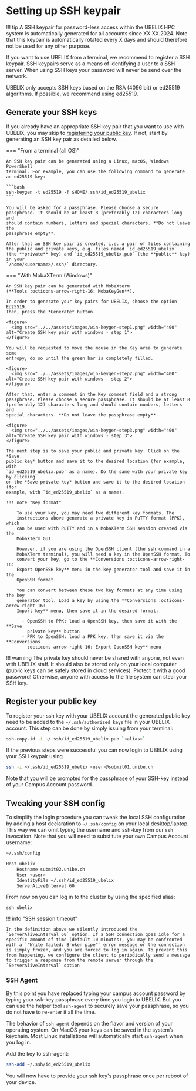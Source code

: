 [jump-register-keys]: #register-your-public-key

# Setting up SSH keypair

!!! tip
    A SSH keypair for password-less access within the UBELIX HPC system is
    automatically generated for all accounts since XX.XX.2024. Note that this
    keypair is automatically rotated every X days and should therefore not be
    used for any other purpose.

If you want to use UBELIX from a terminal, we recommend to register a SSH keypair. SSH keypairs serve as a means of identifying a user to a SSH server. When using SSH keys your password will never be send over the network.

UBELIX only accepts SSH keys based on the RSA (4096 bit) or ed25519 algorithms.
If possible, we recommend using ed25519.

## Generate your SSH keys

If you already have an appropriate SSH key pair that you want to use with UBELIX,
you may skip to [registering your public key][jump-register-keys]. If not,
start by generating an SSH key pair as detailed below.

=== "From a terminal (all OS)"

    An SSH key pair can be generated using a Linux, macOS, Windows PowerShell
    terminal. For example, you can use the following command to generate
    an ed25519 key:

    ```bash
    ssh-keygen -t ed25519 -f $HOME/.ssh/id_ed25519_ubelix
    ```

    You will be asked for a passphrase. Please choose a secure
    passphrase. It should be at least 8 (preferably 12) characters long and
    should contain numbers, letters and special characters. **Do not leave the
    passphrase empty**.

    After that an SSH key pair is created, i.e. a pair of files containing
    the public and private keys, e.g. files named `id_ed25519_ubelix`
    (the **private** key) and `id_ed25519_ubelix.pub` (the **public** key) in your
    `/home/<username>/.ssh/` directory.

=== "With MobaXTerm (Windows)"

    An SSH key pair can be generated with MobaXterm
    (**Tools :octicons-arrow-right-16: MobaKeyGen**).
    
    In order to generate your key pairs for UBELIX, choose the option Ed25519. 
    Then, press the *Generate* button.

    <figure>
      <img src="../../assets/images/win-keygen-step1.png" width="400" alt="Create SSH key pair with windows - step 1">
    </figure>

    You will be requested to move the mouse in the Key area to generate some 
    entropy; do so until the green bar is completely filled.

    <figure>
      <img src="../../assets/images/win-keygen-step2.png" width="400" alt="Create SSH key pair with windows - step 2">
    </figure>

    After that, enter a comment in the Key comment field and a strong
    passphrase. Please choose a secure passphrase. It should be at least 8
    (preferably 12) characters long and should contain numbers, letters and
    special characters. **Do not leave the passphrase empty**.

    <figure>
      <img src="../../assets/images/win-keygen-step3.png" width="400" alt="Create SSH key pair with windows - step 3">
    </figure>

    The next step is to save your public and private key. Click on the *Save 
    public key* button and save it to the desired location (for example, with 
    `id_ed25519_ubelix.pub` as a name). Do the same with your private key by clicking
    on the *Save private key* button and save it to the desired location (for 
    example, with `id_ed25519_ubelix` as a name).

    !!! note "Key format"

        To use your key, you may need two different key formats. The
        instructions above generate a private key in PuTTY format (PPK), which
        can be used with PuTTY and in a MobaXTerm SSH session created via the
        MobaXTerm GUI.
                
        However, if you are using the OpenSSH client (the ssh command in a
        MobaXTerm terminal), you will need a key in the OpenSSH format. To
        convert your key, go to the **Conversions :octicons-arrow-right-16:
        Export OpenSSH key** menu in the key generator tool and save it in the
        OpenSSH format.

        You can convert between these two key formats at any time using the key
        generator tool. Load a key by using the **Conversions :octicons-arrow-right-16:
        Import key** menu, then save it in the desired format: 
        
          - OpenSSH to PPK: load a OpenSSH key, then save it with the **Save
            private key** button
          - PPK to OpenSSH: load a PPK key, then save it via the **Conversions
            :octicons-arrow-right-16: Export OpenSSH key** menu

!!! warning
    The private key should never be shared with anyone, not even
    with UBELIX staff. It should also be stored only on your local computer
    (public keys can be safely stored in cloud services). Protect it with a good
    password! Otherwise, anyone with access to the file system can steal your
    SSH key.

## Register your public key

To register your ssh key with your UBELIX account the generated public key need to be added to the `~/.ssh/authorized_keys` file in your UBELIX account. This step can be done by simply issuing from your terminal:

```bash
ssh-copy-id -i ~/.ssh/id_ed25519_ubelix.pub `<alias>`
```

If the previous steps were successful you can now login to UBELIX using your SSH
keypair using 

```bash
ssh -i ~/.ssh/id_ed25519_ubelix <user>@submit01.unibe.ch
```
Note that you will be prompted for the passphrase of your SSH-key instead of your
Campus Account password.

## Tweaking your SSH config

To simplify the login procedure you can tweak the local SSH configuration by adding a host declaration to `~/.ssh/config` on your local desktop/laptop. This way we can omit typing the username and ssh-key from our `ssh` invocation. Note that you will need to substitute your own Campus Account username:

```bash
~/.ssh/config

Host ubelix
    Hostname submit02.unibe.ch
    User <user>
    IdentityFile ~/.ssh/id_ed25519_ubelix
    ServerAliveInterval 60
```

From now on you can log in to the cluster by using the specified alias:

```
ssh ubelix
```

!!! info "SSH session timeout"

    In the definition above we silently introduced the `ServerAliveInterval 60` option. If a SSH connection goes idle for a specific amount of time (default 10 minutes), you may be confronted with a `"Write failed: Broken pipe"` error message or the connection is simply frozen, and you are forced to log in again. To prevent this from happening, we configure the client to periodically send a message to trigger a response from the remote server through the `ServerAliveInterval` option

### SSH Agent

By this point you have replaced typing your campus account password by typing your ssk-key passphrase every time you login to UBELIX. But you can use the helper tool `ssh-agent` to securely save your passphrase, so you do not have to re-enter it all the time.

The behavior of `ssh-agent` depends on the flavor and version of your operating system. On MacOS your keys can be saved in the system’s keychain. Most Linux installations will automatically start `ssh-agent` when you log in.

Add the key to ssh-agent:

```bash
ssh-add ~/.ssh/id_ed25519_ubelix
```

You will now have to provide your ssh key's passphrase once per reboot of your device.

